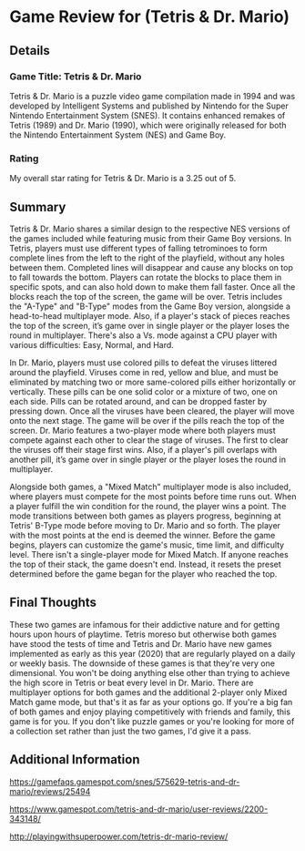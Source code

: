# Game Review for (Tetris & Dr. Mario)

## Details

### Game Title: Tetris & Dr. Mario

Tetris & Dr. Mario is a puzzle video game compilation made in 1994 and was developed by Intelligent Systems and published by Nintendo for the Super Nintendo Entertainment System (SNES). It contains enhanced remakes of Tetris (1989) and Dr. Mario (1990), which were originally released for both the Nintendo Entertainment System (NES) and Game Boy.

### Rating

My overall star rating for Tetris & Dr. Mario is a 3.25 out of 5.

## Summary

Tetris & Dr. Mario shares a similar design to the respective NES versions of the games included while featuring music from their Game Boy versions. In Tetris, players must use different types of falling tetrominoes to form complete lines from the left to the right of the playfield, without any holes between them. Completed lines will disappear and cause any blocks on top to fall towards the bottom. Players can rotate the blocks to place them in specific spots, and can also hold down to make them fall faster. Once all the blocks reach the top of the screen, the game will be over. Tetris includes the "A-Type" and "B-Type" modes from the Game Boy version, alongside a head-to-head multiplayer mode. Also, if a player's stack of pieces reaches the top of the screen, it’s game over in single player or the player loses the round in multiplayer. There's also a Vs. mode against a CPU player with various difficulties: Easy, Normal, and Hard.

In Dr. Mario, players must use colored pills to defeat the viruses littered around the playfield. Viruses come in red, yellow and blue, and must be eliminated by matching two or more same-colored pills either horizontally or vertically. These pills can be one solid color or a mixture of two, one on each side. Pills can be rotated around, and can be dropped faster by pressing down. Once all the viruses have been cleared, the player will move onto the next stage. The game will be over if the pills reach the top of the screen. Dr. Mario features a two-player mode where both players must compete against each other to clear the stage of viruses. The first to clear the viruses off their stage first wins. Also, if a player's pill overlaps with another pill, it’s game over in single player or the player loses the round in multiplayer.

Alongside both games, a "Mixed Match" multiplayer mode is also included, where players must compete for the most points before time runs out. When a player fulfill the win condition for the round, the player wins a point. The mode transitions between both games as players progress, beginning at Tetris' B-Type mode before moving to Dr. Mario and so forth. The player with the most points at the end is deemed the winner. Before the game begins, players can customize the game's music, time limit, and difficulty level. There isn't a single-player mode for Mixed Match. If anyone reaches the top of their stack, the game doesn't end. Instead, it resets the preset determined before the game began for the player who reached the top.

## Final Thoughts

These two games are infamous for their addictive nature and for getting hours upon hours of playtime. Tetris moreso but otherwise both games have stood the tests of time and Tetris and Dr. Mario have new games implemented as early as this year (2020) that are regularly played on a daily or weekly basis. The downside of these games is that they're very one dimensional. You won't be doing anything else other than trying to achieve the high score in Tetris or beat every level in Dr. Mario. There are multiplayer options for both games and the additional 2-player only Mixed Match game mode, but that's it as far as your options go. If you're a big fan of both games and enjoy playing competitively with friends and family, this game is for you. If you don't like puzzle games or you're looking for more of a collection set rather than just the two games, I'd give it a pass.

## Additional Information

https://gamefaqs.gamespot.com/snes/575629-tetris-and-dr-mario/reviews/25494

https://www.gamespot.com/tetris-and-dr-mario/user-reviews/2200-343148/

http://playingwithsuperpower.com/tetris-dr-mario-review/
